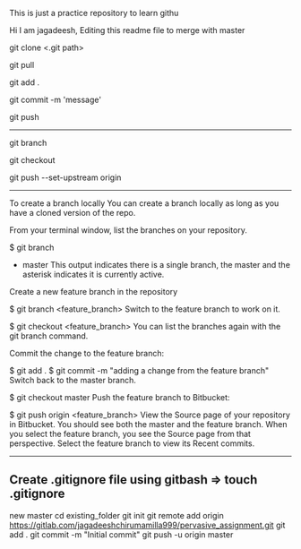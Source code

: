 
This is just a practice repository to learn githu

Hi I am jagadeesh, Editing this readme file to merge with master

git clone <.git path>

git pull 

git add .

git commit -m 'message'

git push

------------------------------
git branch <branch name>

git checkout <branch>

git push --set-upstream origin <branch name>

--------------------
To create a branch locally
You can create a branch locally as long as you have a cloned version of the repo.

From your terminal window, list the branches on your repository.

$ git branch 
 * master
This output indicates there is a single branch, the master and the asterisk indicates it is currently active.

Create a new feature branch in the repository

$ git branch <feature_branch>
Switch to the feature branch to work on it.

$ git checkout <feature_branch>
You can list the branches again with the git branch command.

Commit the change to the feature branch:

$ git add . 
$ git commit -m "adding a change from the feature branch"
Switch back to the master branch.

$ git checkout master
Push the feature branch to Bitbucket:

$ git push origin <feature_branch>
View the Source page of your repository in Bitbucket. You should see both the master and the feature branch. When you select the feature branch, you see the Source page from that perspective. Select the feature branch to view its Recent commits.


-------------------------------------------------------------------------------------------------------------------
Create .gitignore file using gitbash => touch .gitignore
----------------------------
new master
cd existing_folder
git init
git remote add origin https://gitlab.com/jagadeeshchirumamilla999/pervasive_assignment.git
git add .
git commit -m "Initial commit"
git push -u origin master

